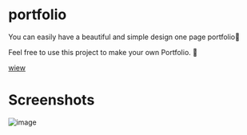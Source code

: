 # portfolio
You can easily have a beautiful and simple design one page portfolio🎈

Feel free to use this project to make your own Portfolio. 🍯

[wiew](https://horhorist.netlify.com)


# Screenshots
![image](https://user-images.githubusercontent.com/109848153/216840410-1d88d372-f091-4fb4-a0c1-844e87a3add5.png)
